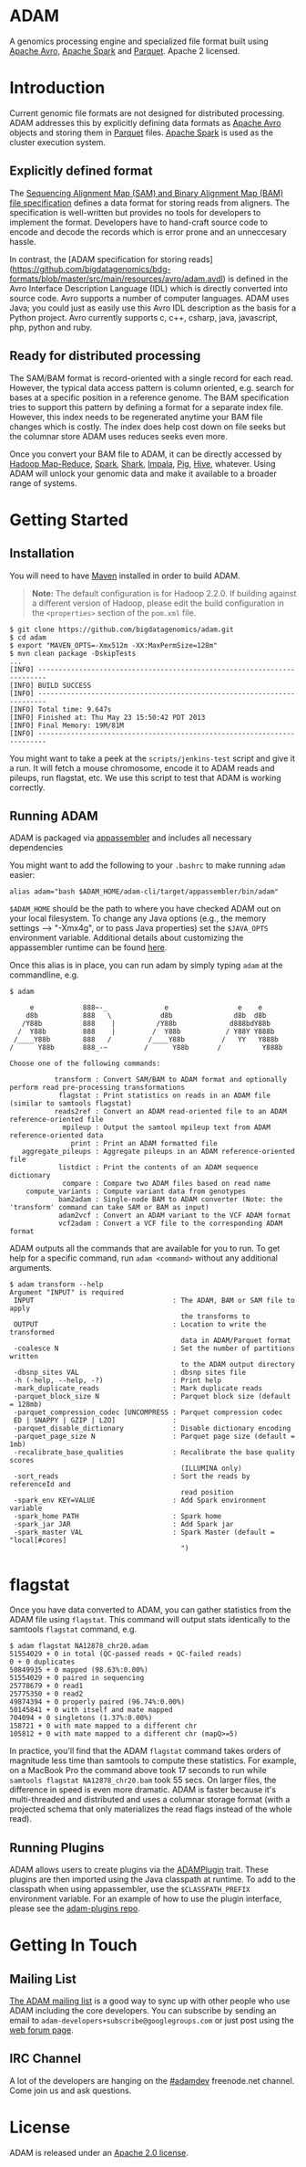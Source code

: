 ADAM
====
A genomics processing engine and specialized file format built using [Apache Avro](http://avro.apache.org), 
[Apache Spark](http://spark.incubator.apache.org/) and [Parquet](http://parquet.io/). Apache 2 licensed.

# Introduction

Current genomic file formats are not designed for
distributed processing. ADAM addresses this by explicitly defining data
formats as [Apache Avro](http://avro.apache.org) objects and storing them in 
[Parquet](http://parquet.io) files. [Apache Spark](http://spark.incubator.apache.org/)
is used as the cluster execution system.

## Explicitly defined format

The [Sequencing Alignment Map (SAM) and Binary Alignment Map (BAM)
file specification](http://samtools.sourceforge.net/SAM1.pdf) defines a data format 
for storing reads from aligners. The specification is well-written but provides
no tools for developers to implement the format. Developers have to hand-craft 
source code to encode and decode the records which is error prone and an unneccesary
hassle.

In contrast, the [ADAM specification for storing reads]
(https://github.com/bigdatagenomics/bdg-formats/blob/master/src/main/resources/avro/adam.avdl)
is defined in the Avro Interface Description Language (IDL) which is directly converted
into source code. Avro supports a number of computer languages. ADAM uses Java; you could 
just as easily use this Avro IDL description as the basis for a Python project. Avro
currently supports c, c++, csharp, java, javascript, php, python and ruby. 

## Ready for distributed processing

The SAM/BAM format is record-oriented with a single record for each read. However,
the typical data access pattern is column oriented, e.g. search for bases at a
specific position in a reference genome. The BAM specification tries to support
this pattern by defining a format for a separate index file. However, this index
needs to be regenerated anytime your BAM file changes which is costly. The index
does help cost down on file seeks but the columnar store ADAM uses reduces seeks
even more.

Once you convert your BAM file to ADAM, it can be directly accessed by 
[Hadoop Map-Reduce](http://hadoop.apache.org), [Spark](http://spark-project.org/), 
[Shark](http://shark.cs.berkeley.edu), [Impala](https://github.com/cloudera/impala), 
[Pig](http://pig.apache.org), [Hive](http://hive.apache.org), whatever. Using
ADAM will unlock your genomic data and make it available to a broader range of
systems.

# Getting Started

## Installation

You will need to have [Maven](http://maven.apache.org/) installed in order to build ADAM.

> **Note:** The default configuration is for Hadoop 2.2.0. If building against a different
> version of Hadoop, please edit the build configuration in the `<properties>` section of
> the `pom.xml` file.

```
$ git clone https://github.com/bigdatagenomics/adam.git
$ cd adam
$ export "MAVEN_OPTS=-Xmx512m -XX:MaxPermSize=128m"
$ mvn clean package -DskipTests
...
[INFO] ------------------------------------------------------------------------
[INFO] BUILD SUCCESS
[INFO] ------------------------------------------------------------------------
[INFO] Total time: 9.647s
[INFO] Finished at: Thu May 23 15:50:42 PDT 2013
[INFO] Final Memory: 19M/81M
[INFO] ------------------------------------------------------------------------
```

You might want to take a peek at the `scripts/jenkins-test` script and give it a run. It will fetch a mouse chromosome, encode it to ADAM
reads and pileups, run flagstat, etc. We use this script to test that ADAM is working correctly.

## Running ADAM

ADAM is packaged via [appassembler](http://mojo.codehaus.org/appassembler/appassembler-maven-plugin/) and includes all necessary
dependencies

You might want to add the following to your `.bashrc` to make running `adam` easier:

```
alias adam="bash $ADAM_HOME/adam-cli/target/appassembler/bin/adam"
```

`$ADAM_HOME` should be the path to where you have checked ADAM out on your local filesystem.
To change any Java options (e.g., the memory settings --> "-Xmx4g", or to pass Java properties)
set the `$JAVA_OPTS` environment variable. Additional details about customizing the appassembler
runtime can be found [here](http://mojo.codehaus.org/appassembler/appassembler-maven-plugin/usage-script.html).

Once this alias is in place, you can run adam by simply typing `adam` at the commandline, e.g.

```
$ adam

     e            888~-_              e                 e    e
    d8b           888   \            d8b               d8b  d8b
   /Y88b          888    |          /Y88b             d888bdY88b
  /  Y88b         888    |         /  Y88b           / Y88Y Y888b
 /____Y88b        888   /         /____Y88b         /   YY   Y888b
/      Y88b       888_-~         /      Y88b       /          Y888b

Choose one of the following commands:

           transform : Convert SAM/BAM to ADAM format and optionally perform read pre-processing transformations
            flagstat : Print statistics on reads in an ADAM file (similar to samtools flagstat)
           reads2ref : Convert an ADAM read-oriented file to an ADAM reference-oriented file
             mpileup : Output the samtool mpileup text from ADAM reference-oriented data
               print : Print an ADAM formatted file
   aggregate_pileups : Aggregate pileups in an ADAM reference-oriented file
            listdict : Print the contents of an ADAM sequence dictionary
             compare : Compare two ADAM files based on read name
    compute_variants : Compute variant data from genotypes
            bam2adam : Single-node BAM to ADAM converter (Note: the 'transform' command can take SAM or BAM as input)
            adam2vcf : Convert an ADAM variant to the VCF ADAM format
            vcf2adam : Convert a VCF file to the corresponding ADAM format

```

ADAM outputs all the commands that are available for you to run. To get
help for a specific command, run `adam <command>` without any additional arguments.

````
$ adam transform --help
Argument "INPUT" is required
 INPUT                                  : The ADAM, BAM or SAM file to apply
                                          the transforms to
 OUTPUT                                 : Location to write the transformed
                                          data in ADAM/Parquet format
 -coalesce N                            : Set the number of partitions written
                                          to the ADAM output directory
 -dbsnp_sites VAL                       : dbsnp sites file
 -h (-help, --help, -?)                 : Print help
 -mark_duplicate_reads                  : Mark duplicate reads
 -parquet_block_size N                  : Parquet block size (default = 128mb)
 -parquet_compression_codec [UNCOMPRESS : Parquet compression codec
 ED | SNAPPY | GZIP | LZO]              :  
 -parquet_disable_dictionary            : Disable dictionary encoding
 -parquet_page_size N                   : Parquet page size (default = 1mb)
 -recalibrate_base_qualities            : Recalibrate the base quality scores
                                          (ILLUMINA only)
 -sort_reads                            : Sort the reads by referenceId and
                                          read position
 -spark_env KEY=VALUE                   : Add Spark environment variable
 -spark_home PATH                       : Spark home
 -spark_jar JAR                         : Add Spark jar
 -spark_master VAL                      : Spark Master (default = "local[#cores]
                                          ")

````

# flagstat

Once you have data converted to ADAM, you can gather statistics from the ADAM file using `flagstat`.
This command will output stats identically to the samtools `flagstat` command, e.g.

````
$ adam flagstat NA12878_chr20.adam
51554029 + 0 in total (QC-passed reads + QC-failed reads)
0 + 0 duplicates
50849935 + 0 mapped (98.63%:0.00%)
51554029 + 0 paired in sequencing
25778679 + 0 read1
25775350 + 0 read2
49874394 + 0 properly paired (96.74%:0.00%)
50145841 + 0 with itself and mate mapped
704094 + 0 singletons (1.37%:0.00%)
158721 + 0 with mate mapped to a different chr
105812 + 0 with mate mapped to a different chr (mapQ>=5)
````

In practice, you'll find that the ADAM `flagstat` command takes orders of magnitude less
time than samtools to compute these statistics. For example, on a MacBook Pro the command 
above took 17 seconds to run while `samtools flagstat NA12878_chr20.bam` took 55 secs.
On larger files, the difference in speed is even more dramatic. ADAM is faster because
it's multi-threaded and distributed and uses a columnar storage format (with a projected
schema that only materializes the read flags instead of the whole read). 

## Running Plugins

ADAM allows users to create plugins via the [ADAMPlugin](https://github.com/bigdatagenomics/adam/blob/master/adam-core/src/main/scala/org/bdgenomics/adam/plugins/ADAMPlugin.scala)
trait. These plugins are then imported using the Java classpath at runtime. To add to the classpath when
using appassembler, use the `$CLASSPATH_PREFIX` environment variable. For an example of how to use
the plugin interface, please see the [adam-plugins repo](https://github.com/heuermh/adam-plugins).

# Getting In Touch

## Mailing List

[The ADAM mailing list](https://groups.google.com/forum/#!forum/adam-developers) is a good
way to sync up with other people who use ADAM including the core developers. You can subscribe
by sending an email to `adam-developers+subscribe@googlegroups.com` or just post using
the [web forum page](https://groups.google.com/forum/#!forum/adam-developers).

## IRC Channel

A lot of the developers are hanging on the [#adamdev](http://webchat.freenode.net/?channels=adamdev)
freenode.net channel. Come join us and ask questions.

# License

ADAM is released under an [Apache 2.0 license](LICENSE.txt).
